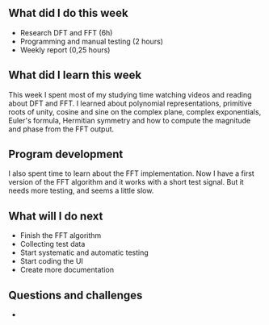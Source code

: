 ## What did I do this week
- Research DFT and FFT (6h)
- Programming and manual testing (2 hours)
- Weekly report (0,25 hours)

## What did I learn this week
This week I spent most of my studying time watching videos and reading about DFT and FFT. I learned about polynomial representations, primitive roots of unity, cosine and sine on the complex plane, complex exponentials, Euler's formula, Hermitian symmetry and how to compute the magnitude and phase from the FFT output.

## Program development
I also spent time to learn about the FFT implementation. Now I have a first version of the FFT algorithm and it works with a short test signal. But it needs more testing, and seems a little slow.

## What will I do next
- Finish the FFT algorithm
- Collecting test data
- Start systematic and automatic testing
- Start coding the UI
- Create more documentation

## Questions and challenges
- 
